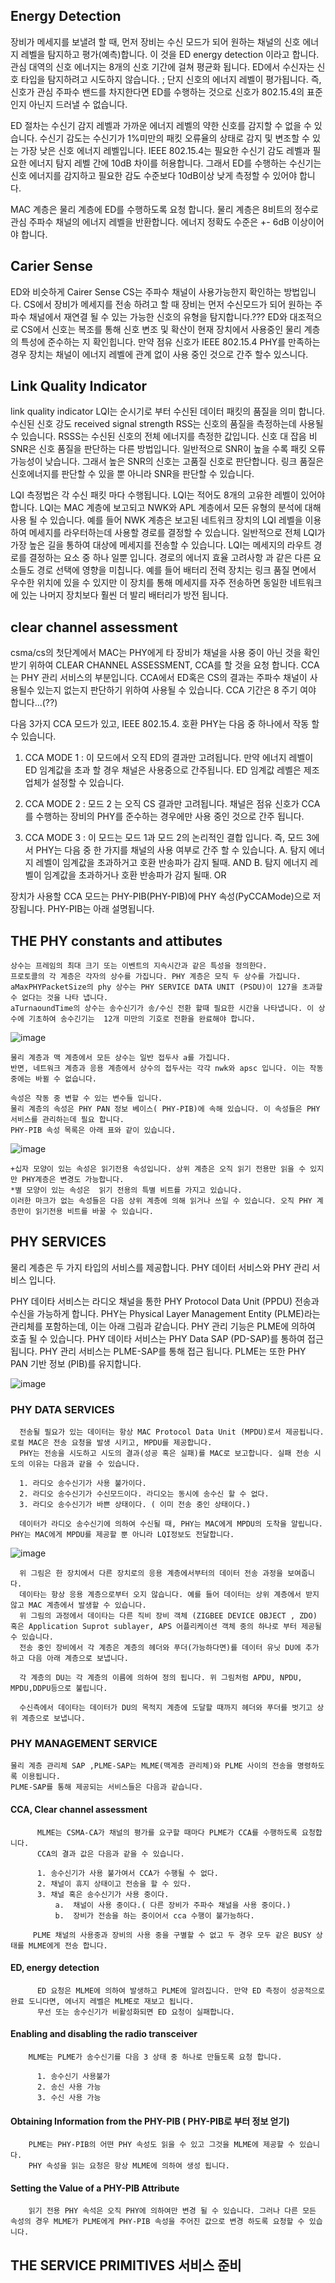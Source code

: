 




## Energy Detection


장비가 메세지를 보낼려 할 때, 먼저 장비는 수신 모드가 되어 원하는 채널의 신호 에너지 레벨을 탐지하고 평가(예측)합니다.
이 것을 ED energy detection 이라고 합니다.
관심 대역의 신호 에너지는 8개의 신호 기간에 걸쳐 평균화 됩니다.
ED에서 수신자는 신호 타입을 탐지하려고 시도하지 않습니다. ; 단지 신호의 에너지 레벨이 평가됩니다.
즉, 신호가 관심 주파수 밴드를 차지한다면  ED를 수행하는 것으로 신호가 802.15.4의 표준인지 아닌지 드러낼 수 없습니다.

ED 절차는 수신기 감지 레벨과 가까운 에너지 레벨의 약한 신호를 감지할 수 없을 수 있습니다.
수신기 감도는 수신기가 1%미만의 패킷 오류율의 상태로 감지 및 변조할 수 있는 가장 낮은 신호 에너지 레벨입니다.
IEEE 802.15.4는 필요한 수신기 감도 레벨과 필요한 에너지 탐지 레벨 간에 10dB 차이를 허용합니다.
그래서 ED를 수행하는 수신기는 신호 에너지를 감지하고 필요한 감도 수준보다 10dB이상 낮게 측정할 수 있어야 합니다.

MAC 계층은 물리 계층에 ED를 수행하도록 요청 합니다. 
물리 계층은 8비트의 정수로 관심 주파수 채널의 에너지 레벨을 반환합니다.
에너지 정확도 수준은  +- 6dB 이상이어야 합니다.


## Carier Sense

ED와 비슷하게 Cairer Sense CS는 주파수 채널이 사용가능한지 확인하는 방법입니다.
CS에서 장비가 메세지를 전송 하려고 할 때 장비는 먼저 수신모드가 되어 원하는 주파수 채널에서 재연결 될 수 있는 가능한 신호의 유형을 탐지합니다.???
ED와 대조적으로 CS에서 신호는  복조를 통해  신호 변조 및 확산이 현재 장치에서 사용중인 물리 계층의 특성에 준수하는 지 확인힙니다.
만약 점유 신호가 IEEE 802.15.4 PHY를 만족하는 경우 장치는 채널이 에너지 레벨에 관계 없이 사용 중인 것으로 간주 할수 있스니다.


## Link Quality Indicator

  link quality indicator LQI는 순시기로 부터 수신된 데이터 패킷의 품질을 의미 합니다.
  수신된 신호 강도 received signal strength RSS는 신호의 품질을 측정하는데 사용될 수 있습니다.
  RSSS는 수신된 신호의 전체 에너지를 측정한 값입니다.
  신호 대 잡음 비 SNR은 신호 품질을 판단하는 다른 방법입니다. 
  일반적으로 SNR이 높을 수록 패킷 오류 가능성이 낮습니다.
  그래서 높은 SNR의 신호는 고품질 신호로 판단합니다. 링크 품질은 신호에너지를 판단할 수 있을 뿐 아니라 SNR을 판단할 수 있습니다.
  
  
  LQI 측정법은 각 수신 패킷 마다 수행됩니다. LQI는 적어도 8개의 고유한 레벨이 있어야 합니다.
  LQI는 MAC 계층에 보고되고 NWK와 APL 계층에서 모든 유형의 분석에 대해 사용 될 수 있습니다.
  예를 들어 NWK 계층은 보고된 네트워크 장치의 LQI 레벨을 이용하여 메세지를 라우터하는데 사용할 경로를 결정할 수 있습니다. 
  일반적으로 전체 LQI가 가장 높은 길을 통하여 대상에 메세지를 전송할 수 있습니다. LQI는 메세지의 라우트 경로를 결정하는 요소 중 하나 일뿐 입니다.
  경로의 에너지 효율 고려사항 과 같은 다른 요소들도 경로 선택에 영향을 미칩니다.
  예를 들어 배터리 전력 장치는 링크 품질 면에서 우수한 위치에 있을 수 있지만  이 장치를 통해 메세지를 자주 전송하면 동일한 네트워크에 있는 나머지 장치보다 훨씬 더 발리 배터리가 방전 됩니다.
  

##  clear channel assessment

  csma/cs의 첫단계에서 MAC는 PHY에게 타 장비가 채널을 사용 중이 아닌 것을 확인 받기 위하여 CLEAR CHANNEL ASSESSMENT, CCA를 할 것을 요청 합니다.
  CCA는 PHY 관리 서비스의 부분입니다. CCA에서 ED혹은 CS의 결과는 주파수 채널이 사용될수 있는지 없는지 판단하기 위하여 사용될 수 있습니다.
  CCA 기간은 8 주기 여야 합니다...(??)
  
  다음 3가지 CCA 모드가 있고, IEEE 802.15.4. 호환 PHY는 다음 중 하나에서 작동 할 수 있습니다.
  
  
  1. CCA MODE 1
    : 이 모드에서 오직 ED의 결과만 고려됩니다. 만약 에너지 레벨이 ED 임계값을 초과 할 경우 채널은 사용중으로 간주됩니다.
      ED 임계값 레벨은 제조업체가 설정할 수 있습니다.
  
  2. CCA MODE 2
    : 모드 2 는 오직 CS 결과만 고려됩니다. 채널은 점유 신호가 CCA를 수행하는 장비의 PHY를 준수하는 경우에만 사용 중인 것으로 간주 됩니다.
    
  3. CCA MODE 3
    : 이 모드는 모드 1과 모드 2의 논리적인 결합 입니다. 즉, 모드 3에서 PHY는 다음 중 한 가지를 채널의 사용 여부로 간주 할 수 있습니다.
      A. 탐지 에너지 레벨이 임계값을 초과하거고 호환 반송파가 감지 될때. AND
      B. 탐지 에너지 레벨이 임계값을 초과하거나 호환 반송파가 감지 될때. OR
    
  장치가 사용할 CCA 모드는 PHY-PIB(PHY-PIB)에 PHY 속성(PyCCAMode)으로 저장됩니다. PHY-PIB는 아래 설명됩니다.
  
  
  
## THE PHY constants and attibutes

    상수는 프레임의 최대 크기 또는 이벤트의 지속시간과 같은 특성을 정의한다.
    프로토콜의 각 계층은 각자의 상수를 가집니다. PHY 계층은 모직 두 상수를 가집니다. 
    aMaxPHYPacketSize의 phy 상수는 PHY SERVICE DATA UNIT (PSDU)이 127을 초과할 수 없다는 것을 나타 냅니다.
    aTurnaoundTime의 상수는 송수신기가 송/수신 전환 할때 필요한 시간을 나타냅니다. 이 상수에 기초하여 송수긴기는  12개 미만의 기호로 전환을 완료해야 합니다. 
  
  
![image](https://user-images.githubusercontent.com/43804441/51887249-56ef2f00-23d6-11e9-9cef-e281d7405496.png)

  
    물리 계층과 맥 계층에서 모든 상수는 일반 접두사 a를 가집니다.
    반면, 네트워크 계층과 응용 계층에서 상수의 접두사는 각각 nwk와 apsc 입니다. 이는 작동 중에는 바뀔 수 없습니다.

    속성은 작동 중 변할 수 있는 변수들 입니다. 
    물리 계층의 속성은 PHY PAN 정보 베이스( PHY-PIB)에 속해 있습니다. 이 속성들은 PHY 서비스를 관리하는데 필요 합니다. 
    PHY-PIB 속성 목록은 아래 표와 같이 있습니다.

![image](https://user-images.githubusercontent.com/43804441/51887214-3c1cba80-23d6-11e9-8f7c-bfa7ada16d9f.png)

    +십자 모양이 있는 속성은 읽기전용 속성입니다. 상위 계층은 오직 읽기 전용만 읽을 수 있지만 PHY계층은 변경도 가능합니다.
    *별 모양이 있는 속성은  읽기 전용의 특별 비트를 가지고 있습니다. 
    이러한 마크가 없는 속성들은 다음 상위 계층에 의해 읽거나 쓰일 수 있습니다. 오직 PHY 계층만이 읽기전용 비트를 바꿀 수 있습니다.
 
 
 ## PHY SERVICES
 
  물리 계층은 두 가지 타입의 서비스를 제공합니다. PHY 데이터 서비스와 PHY 관리 서비스 입니다.
  
  PHY 데이타 서비스는 라디오 채널을 통한  PHY Protocol Data Unit (PPDU) 전송과 수신을 가능하게 합니다.
  PHY는 Physical Layer Management Entity (PLME)라는 관리체를 포함하는데, 이는 아래 그림과 같습니다.
  PHY 관리 기능은 PLME에 의하여 호출 될 수 있습니다. PHY 데이타 서비스는 PHY Data SAP (PD-SAP)를 통하여 접근 됩니다.
  PHY 관리 서비스는 PLME-SAP를 통해 접근 됩니다.
  PLME는 또한 PHY PAN 기반 정보 (PIB)를 유지합니다.
  
  ![image](https://user-images.githubusercontent.com/43804441/51887743-21e3dc00-23d8-11e9-93fa-5999ab9914d7.png)


###  PHY DATA SERVICES

      전송될 필요가 있는 데이터는 항상 MAC Protocol Data Unit (MPDU)로서 제공됩니다. 로컬 MAC은 전송 요청을 발생 시키고, MPDU를 제공합니다.
      PHY는 전송을 시도하고 시도의 결과(성공 혹은 실패)를 MAC로 보고합니다. 실패 전송 시도의 이유는 다음과 같을 수 있습니다.
      
      1. 라디오 송수신기가 사용 불가이다.
      2. 라디오 송수신기가 수신모드이다. 라디오는 동시에 송수신 할 수 없다.
      3. 라디오 송수신기가 바쁜 상태이다. ( 이미 전송 중인 상태이다.)
      
      데이터가 라디오 송수신기에 의하여 수신될 때, PHY는 MAC에게 MPDU의 도착을 알립니다. PHY는 MAC에게 MPDU를 제공할 뿐 아니라 LQI정보도 전달합니다.
      
      
![image](https://user-images.githubusercontent.com/43804441/51888077-3674a400-23d9-11e9-9640-14ccbae034f2.png)
    
      위 그림은 한 장치에서 다른 장치로의 응용 계층에서부터의 데이터 전송 과정을 보여줍니다. 
      데이타는 항상 응용 계층으로부터 오지 않습니다. 예를 들어 데이터는 상위 계층에서 받지 않고 MAC 계층에서 발생할 수 있습니다. 
      위 그림의 과정에서 데이타는 다른 직비 장비 객체 (ZIGBEE DEVICE OBJECT , ZDO) 혹은 Application Suprot sublayer, APS 어플리케이션 객체 중의 하나로 부터 제공될 수 있습니다.
      전송 중인 장비에서 각 계층은 계층의 헤더와 푸더(가능하다면)를 데이터 유닛 DU에 추가하고 다음 아래 계층으로 보냅니다.
      
      각 계층의 DU는 각 계층의 이름에 의하여 정의 됩니다. 위 그림처럼 APDU, NPDU, MPDU,DDPU등으로 불립니다. 
      
      수신측에서 데이타는 데이터가 DU의 목적지 계층에 도달할 때까지 헤더와 푸더를 벗기고 상위 계층으로 보냅니다.
      
### PHY MANAGEMENT SERVICE

    물리 계층 관리체 SAP ,PLME-SAP는 MLME(맥계층 관리체)와 PLME 사이의 전송을 명령하도록 이용됩니다.
    PLME-SAP를 통해 제공되는 서비스들은 다음과 같습니다.
    
   #### CCA, Clear channel assessment
         
          MLME는 CSMA-CA가 채널의 평가를 요구할 때마다 PLME가 CCA를 수행하도록 요청합니다. 
          CCA의 결과 값은 다음과 같을 수 있습니다.
          
          1. 송수신기가 사용 불가여서 CCA가 수행될 수 없다.
          2. 채널이 휴지 상태이고 전송을 할 수 있다.
          3. 채널 혹은 송수신기가 사용 중이다.
              a.  채널이 사용 중이다.( 다른 장비가 주파수 채널을 사용 중이다.)
              b.  장비가 전송을 하는 중이어서 cca 수행이 불가능하다.
         
         PLME 채널의 사용중과 장비의 사용 중을 구별할 수 없고 두 경우 모두 같은 BUSY 상태를 MLME에게 전송 합니다.
    
   #### ED, energy detection
   
          ED 요청은 MLME에 의하여 발생하고 PLME에 알려집니다. 만약 ED 측정이 성공적으로 완료 도니다면, 에너지 레벨은 MLME로 재보고 됩니다.
          무선 또는 송수신기가 비활성화되면 ED 요청이 실패합니다.
          
   #### Enabling and disabling the radio transceiver
 
        MLME는 PLME가 송수신기를 다음 3 상태 중 하나로 만들도록 요청 합니다. 
        
          1. 송수신기 사용불가
          2. 송신 사용 가능
          3. 수신 사용 가능
        
   #### Obtaining Information from the PHY-PIB ( PHY-PIB로 부터 정보 얻기)
   
        PLME는 PHY-PIB의 어떤 PHY 속성도 읽을 수 있고 그것을 MLME에 제공할 수 있습니다.
        PHY 속성을 읽는 요청은 항상 MLME에 의하여 생성 됩니다.
        
   #### Setting the Value of a PHY-PIB Attribute
   
        읽기 전용 PHY 속석은 오직 PHY에 의하여만 변경 될 수 있습니다. 그러나 다른 모든 속성의 경우 MLME가 PLME에게 PHY-PIB 속성을 주어진 값으로 변경 하도록 요청할 수 있습니다.
       
   
## THE SERVICE PRIMITIVES  서비스 준비

    
    
    

